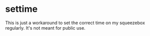 # settime
This is just a workaround to set the correct time on my squeezebox regularly.
It's not meant for public use.
